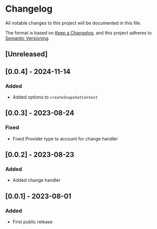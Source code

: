 # Changelog

All notable changes to this project will be documented in this file.

The format is based on [Keep a Changelog](https://keepachangelog.com/en/1.0.0/),
and this project adheres to [Semantic Versioning](https://semver.org/spec/v2.0.0.html).

## [Unreleased]
## [0.0.4] - 2024-11-14
### Added
- Added options to `createSnapshotContext`
## [0.0.3] - 2023-08-24
### Fixed
- Fixed Provider type to account for change handler
## [0.0.2] - 2023-08-23
### Added
- Added change handler
## [0.0.1] - 2023-08-01
### Added

- First public release
